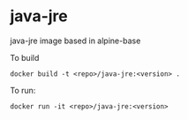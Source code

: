 java-jre
=========

java-jre image based in alpine-base

To build

```
docker build -t <repo>/java-jre:<version> .
```

To run:

```
docker run -it <repo>/java-jre:<version> 
```

